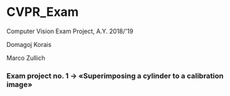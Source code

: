 # CVPR_Exam
Computer Vision Exam Project, A.Y. 2018/'19

Domagoj Korais

Marco Zullich

### Exam project no. 1 → «Superimposing a cylinder to a calibration image»

